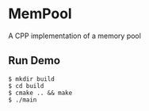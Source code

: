 # MemPool
A CPP implementation of a memory pool

## Run Demo
```
$ mkdir build
$ cd build
$ cmake .. && make
$ ./main
```
